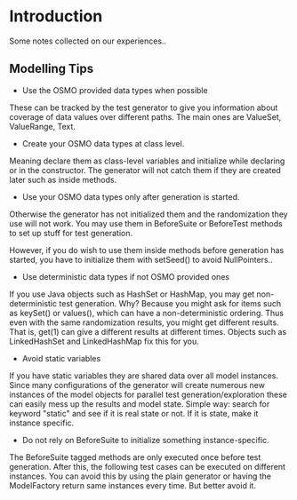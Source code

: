 # Introduction #

Some notes collected on our experiences..

## Modelling Tips ##

  * Use the OSMO provided data types when possible

These can be tracked by the test generator to give you information about coverage of data values over different paths. The main ones are ValueSet, ValueRange, Text.

  * Create your OSMO data types at class level.

Meaning declare them as class-level variables and initialize while declaring or in the constructor. The generator will not catch them if they are created later such as inside methods.

  * Use your OSMO data types only after generation is started.

Otherwise the generator has not initialized them and the randomization they use will not work. You may use them in BeforeSuite or BeforeTest methods to set up stuff for test generation.

However, if you do wish to use them inside methods before generation has started, you have to initialize them with setSeed() to avoid NullPointers..

  * Use deterministic data types if not OSMO provided ones

If you use Java objects such as HashSet or HashMap, you may get non-deterministic test generation. Why? Because you might ask for items such as keySet() or values(), which can have a non-deterministic ordering. Thus even with the same randomization results, you might get different results. That is, get(1) can give a different results at different times. Objects such as LinkedHashSet and LinkedHashMap fix this for you.

  * Avoid static variables

If you have static variables they are shared data over all model instances. Since many configurations of the generator will create numerous new instances of the model objects for parallel test generation/exploration these can easily mess up the results and model state. Simple way: search for keyword "static" and see if it is real state or not. If it is state, make it instance specific.

  * Do not rely on BeforeSuite to initialize something instance-specific.

The BeforeSuite tagged methods are only executed once before test generation. After this, the following test cases can be executed on different instances. You can avoid this by using the plain generator or having the ModelFactory return same instances every time. But better avoid it.